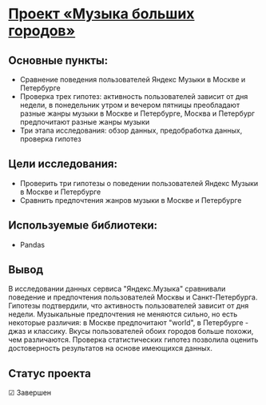 # [Проект «Музыка больших городов»](https://github.com/Kibmor/Ramil_Yarullin_data_analyst/blob/main/01.%20%D0%9C%D1%83%D0%B7%D1%8B%D0%BA%D0%B0%20%D0%B1%D0%BE%D0%BB%D1%8C%D1%88%D0%B8%D1%85%20%D0%B3%D0%BE%D1%80%D0%BE%D0%B4%D0%BE%D0%B2/01_muzyka_bol'shih_gorodov.ipynb)
## Основные пункты:
- Сравнение поведения пользователей Яндекс Музыки в Москве и Петербурге
- Проверка трех гипотез: активность пользователей зависит от дня недели, в понедельник утром и вечером пятницы преобладают разные жанры музыки в Москве и Петербурге, Москва и Петербург предпочитают разные жанры музыки
- Три этапа исследования: обзор данных, предобработка данных, проверка гипотез

## Цели исследования:
- Проверить три гипотезы о поведении пользователей Яндекс Музыки в Москве и Петербурге
- Сравнить предпочтения жанров музыки в Москве и Петербурге

## Используемые библиотеки:
- Pandas
## Вывод
В исследовании данных сервиса "Яндекс.Музыка" сравнивали поведение и предпочтения пользователей Москвы и Санкт-Петербурга. Гипотезы подтвердили, что активность пользователей зависит от дня недели. Музыкальные предпочтения не меняются сильно, но есть некоторые различия: в Москве предпочитают "world", в Петербурге - джаз и классику. Вкусы пользователей обоих городов больше похожи, чем различаются. Проверка статистических гипотез позволила оценить достоверность результатов на основе имеющихся данных.
## Статус проекта
☑ Завершен
